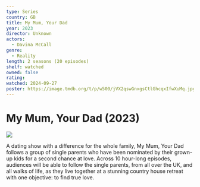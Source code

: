 ```yaml
---
type: Series
country: GB
title: My Mum, Your Dad
year: 2023
director: Unknown
actors:
  - Davina McCall
genre:
  - Reality
length: 2 seasons (20 episodes)
shelf: watched
owned: false
rating:
watched: 2024-09-27
poster: https://image.tmdb.org/t/p/w500/jVX2qswGnxgsCtlGhcqxIfwXuMq.jpg
---
```


# My Mum, Your Dad (2023)

![](https://image.tmdb.org/t/p/w500/jVX2qswGnxgsCtlGhcqxIfwXuMq.jpg)

A dating show with a difference for the whole family, My Mum, Your Dad follows a group of single parents who have been nominated by their grown-up kids for a second chance at love. Across 10 hour-long episodes, audiences will be able to follow the single parents, from all over the UK, and all walks of life, as they live together at a stunning country house retreat with one objective: to find true love.